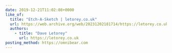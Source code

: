 ```yaml
---
date: 2019-12-21T11:02:08+0000
like_of:
  title: "Etch-A-Sketch | letorey.co.uk"
  url: https://web.archive.org/web/20231202181714/https://letorey.co.uk/blog/etch-a-sketch
  authors:
    - title: "Dave Letorey"
      url: https://letorey.co.uk
posting_method: https://omnibear.com
---
```

